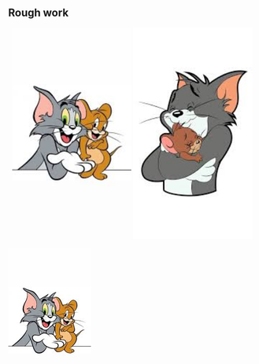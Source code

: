 ## Rough work

<p align="center">
  <img src="./public/left.jpg" width="48%"/>
  <img src="./public/right.jpg" width="48%"/>
</p>

[![Watch the video](./public/left.jpg)](https://www.w3schools.com/html/mov_bbb.mp4)


